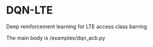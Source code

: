 # DQN-LTE
 Deep reinforcement learning for LTE access class barring

The main body is /examples/dqn_acb.py